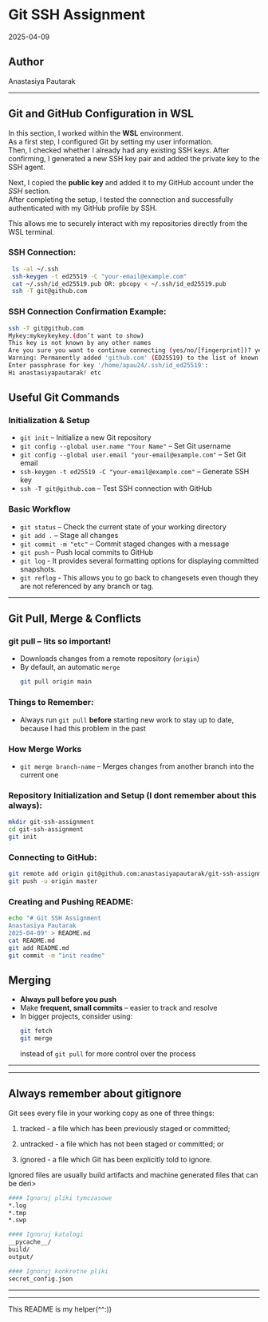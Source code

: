 # Git SSH Assignment
2025-04-09
## Author
Anastasiya Pautarak


---

## Git and GitHub Configuration in WSL

In this section, I worked within the **WSL** environment.  
As a first step, I configured Git by setting my user information.  
Then, I checked whether I already had any existing SSH keys. After confirming, I generated a new SSH key pair and added the private key to the SSH agent.

Next, I copied the **public key** and added it to my GitHub account under the _SSH_ section.  
After completing the setup, I tested the connection and successfully authenticated with my GitHub profile by SSH.

This allows me to securely interact with my repositories directly from the WSL terminal.

### SSH Connection:
```bash
 ls -al ~/.ssh
 ssh-keygen -t ed25519 -C "your-email@example.com"
 cat ~/.ssh/id_ed25519.pub OR: pbcopy < ~/.ssh/id_ed25519.pub
 ssh -T git@github.com

```
### SSH Connection Confirmation Example:
```bash
ssh -T git@github.com
Mykey:mykeykeykey.(don’t want to show)
This key is not known by any other names
Are you sure you want to continue connecting (yes/no/[fingerprint])? yes
Warning: Permanently added 'github.com' (ED25519) to the list of known hosts.
Enter passphrase for key '/home/apau24/.ssh/id_ed25519':
Hi anastasiyapautarak! etc
```

## Useful Git Commands

### Initialization & Setup
- `git init` – Initialize a new Git repository
- `git config --global user.name "Your Name"` – Set Git username
- `git config --global user.email "your-email@example.com"` – Set Git email
- `ssh-keygen -t ed25519 -C "your-email@example.com"` – Generate SSH key
- `ssh -T git@github.com` – Test SSH connection with GitHub

### Basic Workflow
- `git status` – Check the current state of your working directory
- `git add .` – Stage all changes
- `git commit -m "etc"` – Commit staged changes with a message
- `git push` – Push local commits to GitHub
- `git log` -  It provides several formatting options for displaying committed snapshots.
- `git reflog` - This allows you to go back to changesets even though they are not referenced by any branch or tag.
---

## Git Pull, Merge & Conflicts

### git pull – !its so important!
- Downloads changes from a remote repository (`origin`)
- By default, an automatic `merge`
  ```bash
  git pull origin main
  ```

### Things to Remember:
- Always run `git pull` **before** starting new work to stay up to date, because I had this problem in the past

### How Merge Works
- `git merge branch-name` – Merges changes from another branch into the current one

### Repository Initialization and Setup (I dont remember about this always):
```bash
mkdir git-ssh-assignment
cd git-ssh-assignment
git init
```
### Connecting to GitHub:
```bash
git remote add origin git@github.com:anastasiyapautarak/git-ssh-assignment.git
git push -u origin master
```
### Creating and Pushing README:
```bash
echo "# Git SSH Assignment
Anastasiya Pautarak
2025-04-09" > README.md
cat README.md
git add README.md
git commit -m "init readme"
```
## Merging

- **Always pull before you push**
- Make **frequent, small commits** – easier to track and resolve
- In bigger projects, consider using:
  ```bash
  git fetch
  git merge
  ```
  instead of `git pull` for more control over the process

---
---

## Always remember about **gitignore**
Git sees every file in your working copy as one of three things:

1. tracked - a file which has been previously staged or committed;

2. untracked - a file which has not been staged or committed; or

3. ignored - a file which Git has been explicitly told to ignore.

Ignored files are usually build artifacts and machine generated files that can be deri>
```bash
#### Ignoruj pliki tymczasowe
*.log
*.tmp
*.swp

#### Ignoruj katalogi
__pycache__/
build/
output/

#### Ignoruj konkretne pliki
secret_config.json
```
---
---
This README is my helper(^^:))
